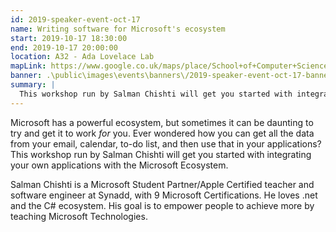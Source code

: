 ```yaml
---
id: 2019-speaker-event-oct-17
name: Writing software for Microsoft's ecosystem
start: 2019-10-17 18:30:00
end: 2019-10-17 20:00:00
location: A32 - Ada Lovelace Lab
mapLink: https://www.google.co.uk/maps/place/School+of+Computer+Science/@52.9533603,-1.1892748,17.15z/data=!4m5!3m4!1s0x4879c209bfffffff:0xaf426646771a25ac!8m2!3d52.953357!4d-1.18736
banner: .\public\images\events\banners\/2019-speaker-event-oct-17-banner.jpg
summary: |
  This workshop run by Salman Chishti will get you started with integrating your own applications with the Microsoft Ecosystem.
---
```


Microsoft has a powerful ecosystem, but sometimes it can be daunting to try and get it to work *for* you. Ever wondered how you can get all the data from your email, calendar, to-do list, and then use that in your applications? This workshop run by Salman Chishti will get you started with integrating your own applications with the Microsoft Ecosystem.

Salman Chishti is a Microsoft Student Partner/Apple Certified teacher and software engineer at Synadd, with 9 Microsoft Certifications. He loves .net and the C# ecosystem. His goal is to empower people to achieve more by teaching Microsoft Technologies.